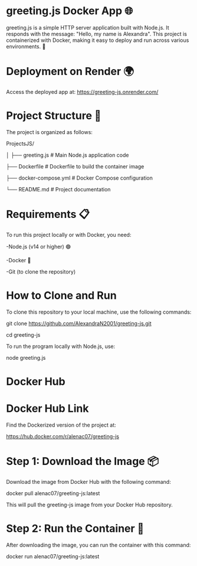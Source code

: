 # greeting.js Docker App 🌐
greeting.js is a simple HTTP server application built with Node.js. It responds with the message: "Hello, my name is Alexandra". This project is containerized with Docker, making it easy to deploy and run across various environments. 🚀
# Deployment on Render 🌍
Access the deployed app at: https://greeting-js.onrender.com/ 
# Project Structure 📁
The project is organized as follows:

ProjectsJS/

│
├── greeting.js       # Main Node.js application code

├── Dockerfile        # Dockerfile to build the container image

├── docker-compose.yml # Docker Compose configuration

└── README.md         # Project documentation
# Requirements 📋
To run this project locally or with Docker, you need:

-Node.js (v14 or higher) 🟢

-Docker 🐳

-Git (to clone the repository)
# How to Clone and Run
To clone this repository to your local machine, use the following commands:

git clone https://github.com/AlexandraN2001/greeting-js.git

cd greeting-js

To run the program locally with Node.js, use:

node greeting.js

# Docker Hub
# Docker Hub Link
Find the Dockerized version of the project at:

https://hub.docker.com/r/alenac07/greeting-js 

# Step 1: Download the Image 📦
Download the image from Docker Hub with the following command:

docker pull alenac07/greeting-js:latest

This will pull the greeting-js image from your Docker Hub repository.
# Step 2: Run the Container 🚀
After downloading the image, you can run the container with this command:

docker run alenac07/greeting-js:latest

